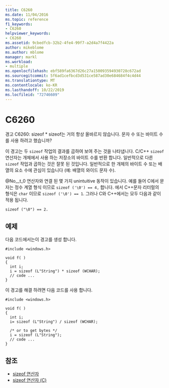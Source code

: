 ```yaml
---
title: C6260
ms.date: 11/04/2016
ms.topic: reference
f1_keywords:
- C6260
helpviewer_keywords:
- C6260
ms.assetid: 9cbedfcb-32b2-4fe4-99f7-a2d4a7f4422a
author: mikeblome
ms.author: mblome
manager: markl
ms.workload:
- multiple
ms.openlocfilehash: ebf589fa6367d26c27a150093594930728c672ad
ms.sourcegitcommit: 5f6ad1cefbcd3d531ce587ad30e684684f4c4d44
ms.translationtype: MT
ms.contentlocale: ko-KR
ms.lasthandoff: 10/22/2019
ms.locfileid: "72746609"
---
```

# <a name="c6260"></a>C6260
경고 C6260: sizeof * sizeof는 거의 항상 올바르지 않습니다. 문자 수 또는 바이트 수를 사용 하려고 했습니까?

 이 경고는 두 `sizeof` 작업의 결과를 곱하여 보여 주는 것을 나타냅니다. C/C++ `sizeof` 연산자는 개체에서 사용 하는 저장소의 바이트 수를 반환 합니다. 일반적으로 다른 `sizeof` 작업과 곱하는 것은 잘못 된 것입니다. 일반적으로 한 개체의 바이트 수 또는 배열의 요소 수에 관심이 있습니다 (예: 배열의 와이드 문자 수).

 @No__t_0 연산자와 연결 된 몇 가지 unintuitive 동작이 있습니다. 예를 들어 C에서 문자는 정수 계열 형식 이므로 `sizeof ('\0') == 4,` 합니다. 에서 C++문자 리터럴의 형식은 `char` 이므로 `sizeof ('\0') == 1`. 그러나 C와 C++에서는 모두 다음과 같이 적용 됩니다.

```
sizeof ("\0") == 2.
```

## <a name="example"></a>예제
 다음 코드에서는이 경고를 생성 합니다.

```
#include <windows.h>

void f( )
{
  int i;
  i = sizeof (L"String") * sizeof (WCHAR);
  // code ...
}
```

 이 경고를 해결 하려면 다음 코드를 사용 합니다.

```
#include <windows.h>

void f( )
{
  int i;
  i= sizeof (L"String") / sizeof (WCHAR);

  /* or to get bytes */
  i = sizeof (L"String");
  // code ...
}
```

## <a name="see-also"></a>참조

- [sizeof 연산자](/cpp/cpp/sizeof-operator)
- [sizeof 연산자 (C)](/cpp/c-language/sizeof-operator-c)
